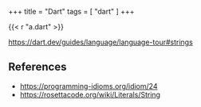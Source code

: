 +++
title = "Dart"
tags = [ "dart" ]
+++

{{< r "a.dart" >}}

<https://dart.dev/guides/language/language-tour#strings>

## References

- <https://programming-idioms.org/idiom/24>
- <https://rosettacode.org/wiki/Literals/String>
